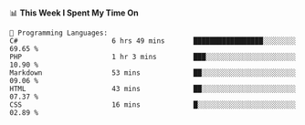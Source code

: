 <!--START_SECTION:waka-->
📊 **This Week I Spent My Time On** 

```text
💬 Programming Languages: 
C#                       6 hrs 49 mins       █████████████████░░░░░░░░   69.65 % 
PHP                      1 hr 3 mins         ███░░░░░░░░░░░░░░░░░░░░░░   10.90 % 
Markdown                 53 mins             ██░░░░░░░░░░░░░░░░░░░░░░░   09.06 % 
HTML                     43 mins             ██░░░░░░░░░░░░░░░░░░░░░░░   07.37 % 
CSS                      16 mins             █░░░░░░░░░░░░░░░░░░░░░░░░   02.89 % 
```


<!--END_SECTION:waka-->
